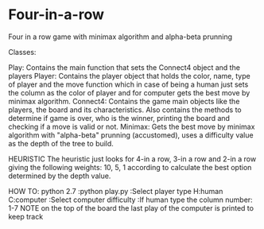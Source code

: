 # Four-in-a-row
Four in a row game with minimax algorithm and alpha-beta prunning

Classes:

Play: Contains the main function that sets the Connect4 object and the players
Player: Contains the player object that holds the color, name, type of player and the move function which 
in case of being a human just sets the column as the color of player and for computer gets the best move 
by minimax algorithm.
Connect4: Contains the game main objects like the players, the board and its characteristics. Also contains the
methods to determine if game is over, who is the winner, printing the board and checking if a move is valid or not.
Minimax: Gets the best move by minimax algorithm with "alpha-beta" prunning (accustomed), uses a difficulty value as the depth of the tree to build.

HEURISTIC
The heuristic just looks for 4-in a row, 3-in a row and 2-in a row giving the following weights: 10, 5, 1 according
to calculate the best option determined by the depth value.

HOW TO:
python 2.7
:python play.py
:Select player type H:human C:computer
  :Select computer difficulty
:If human type the column number: 1-7
NOTE on the top of the board the last play of the computer is printed to keep track
